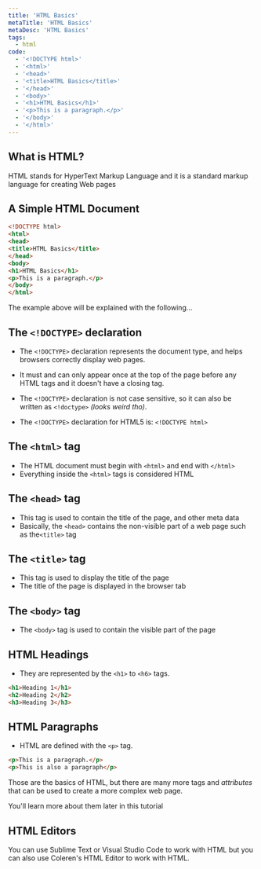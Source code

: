```yaml
---
title: 'HTML Basics'
metaTitle: 'HTML Basics'
metaDesc: 'HTML Basics'
tags:
  - html
code:
  - '<!DOCTYPE html>'
  - '<html>'
  - '<head>'
  - '<title>HTML Basics</title>'
  - '</head>'
  - '<body>'
  - '<h1>HTML Basics</h1>'
  - '<p>This is a paragraph.</p>'
  - '</body>'
  - '</html>'
---
```


## What is HTML?

HTML stands for HyperText Markup Language and it is a standard markup language for creating Web pages


## A Simple HTML Document

```html
<!DOCTYPE html>
<html>
<head>
<title>HTML Basics</title>
</head>
<body>
<h1>HTML Basics</h1>
<p>This is a paragraph.</p>
</body>
</html>
```

The example above will be explained with the following...


## The `<!DOCTYPE>` declaration

- The `<!DOCTYPE>` declaration represents the document type, and helps browsers correctly display web pages.

- It must and can only appear once at the top of the page before any HTML tags and it doesn't have a closing tag.

- The `<!DOCTYPE>` declaration is not case sensitive, so it can also be written as `<!doctype>` _(looks weird tho)_.

- The `<!DOCTYPE>` declaration for HTML5 is: `<!DOCTYPE html>`


## The `<html>` tag

- The HTML document must begin with `<html>` and end with `</html>`
- Everything inside the `<html>` tags is considered HTML


## The `<head>` tag

- This tag is used to contain the title of the page, and other meta data
- Basically, the `<head>` contains the non-visible part of a web page such as the`<title>` tag


## The `<title>` tag

- This tag is used to display the title of the page
- The title of the page is displayed in the browser tab


## The `<body>` tag

- The `<body>` tag is used to contain the visible part of the page


## HTML Headings

- They are represented by the `<h1>` to `<h6>` tags.

```html
<h1>Heading 1</h1>
<h2>Heading 2</h2>
<h3>Heading 3</h3>
```


## HTML Paragraphs

- HTML are defined with the `<p>` tag.

```html
<p>This is a paragraph.</p>
<p>This is also a paragraph</p>
```


Those are the basics of HTML, but there are many more tags and _attributes_ that can be used to create a more complex web page.

You'll learn more about them later in this tutorial


## HTML Editors

You can use Sublime Text or Visual Studio Code to work with HTML but you can also use Coleren's HTML Editor to work with HTML.

